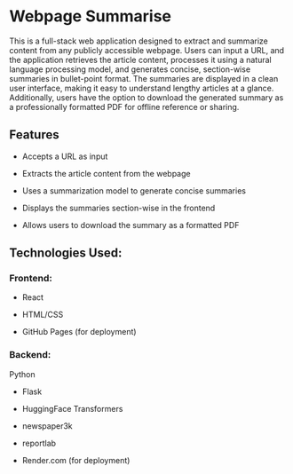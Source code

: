 # Webpage Summarise
This is a full-stack web application designed to extract and summarize content from any publicly accessible webpage. Users can input a URL, and the application retrieves the article content, processes it using a natural language processing model, and generates concise, section-wise summaries in bullet-point format. The summaries are displayed in a clean user interface, making it easy to understand lengthy articles at a glance. Additionally, users have the option to download the generated summary as a professionally formatted PDF for offline reference or sharing.

## Features
- Accepts a URL as input

- Extracts the article content from the webpage

- Uses a summarization model to generate concise summaries

- Displays the summaries section-wise in the frontend

- Allows users to download the summary as a formatted PDF

## Technologies Used:
### Frontend:
- React

- HTML/CSS

- GitHub Pages (for deployment)
### Backend:
Python

- Flask

- HuggingFace Transformers

- newspaper3k

- reportlab

- Render.com (for deployment)
